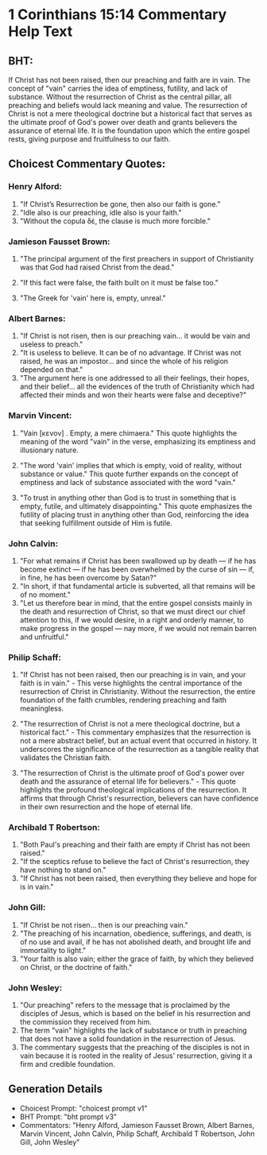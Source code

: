 # 1 Corinthians 15:14 Commentary Help Text

## BHT:
If Christ has not been raised, then our preaching and faith are in vain. The concept of "vain" carries the idea of emptiness, futility, and lack of substance. Without the resurrection of Christ as the central pillar, all preaching and beliefs would lack meaning and value. The resurrection of Christ is not a mere theological doctrine but a historical fact that serves as the ultimate proof of God's power over death and grants believers the assurance of eternal life. It is the foundation upon which the entire gospel rests, giving purpose and fruitfulness to our faith.

## Choicest Commentary Quotes:
### Henry Alford:
1. "If Christ’s Resurrection be gone, then also our faith is gone."
2. "Idle also is our preaching, idle also is your faith."
3. "Without the copula δέ, the clause is much more forcible."

### Jamieson Fausset Brown:
1. "The principal argument of the first preachers in support of Christianity was that God had raised Christ from the dead." 

2. "If this fact were false, the faith built on it must be false too." 

3. "The Greek for 'vain' here is, empty, unreal."

### Albert Barnes:
1. "If Christ is not risen, then is our preaching vain... it would be vain and useless to preach." 
2. "It is useless to believe. It can be of no advantage. If Christ was not raised, he was an impostor... and since the whole of his religion depended on that." 
3. "The argument here is one addressed to all their feelings, their hopes, and their belief... all the evidences of the truth of Christianity which had affected their minds and won their hearts were false and deceptive?"

### Marvin Vincent:
1. "Vain [κενον] . Empty, a mere chimaera." This quote highlights the meaning of the word "vain" in the verse, emphasizing its emptiness and illusionary nature.

2. "The word 'vain' implies that which is empty, void of reality, without substance or value." This quote further expands on the concept of emptiness and lack of substance associated with the word "vain."

3. "To trust in anything other than God is to trust in something that is empty, futile, and ultimately disappointing." This quote emphasizes the futility of placing trust in anything other than God, reinforcing the idea that seeking fulfillment outside of Him is futile.

### John Calvin:
1. "For what remains if Christ has been swallowed up by death — if he has become extinct — if he has been overwhelmed by the curse of sin — if, in fine, he has been overcome by Satan?"
2. "In short, if that fundamental article is subverted, all that remains will be of no moment."
3. "Let us therefore bear in mind, that the entire gospel consists mainly in the death and resurrection of Christ, so that we must direct our chief attention to this, if we would desire, in a right and orderly manner, to make progress in the gospel — nay more, if we would not remain barren and unfruitful."

### Philip Schaff:
1. "If Christ has not been raised, then our preaching is in vain, and your faith is in vain." - This verse highlights the central importance of the resurrection of Christ in Christianity. Without the resurrection, the entire foundation of the faith crumbles, rendering preaching and faith meaningless.

2. "The resurrection of Christ is not a mere theological doctrine, but a historical fact." - This commentary emphasizes that the resurrection is not a mere abstract belief, but an actual event that occurred in history. It underscores the significance of the resurrection as a tangible reality that validates the Christian faith.

3. "The resurrection of Christ is the ultimate proof of God's power over death and the assurance of eternal life for believers." - This quote highlights the profound theological implications of the resurrection. It affirms that through Christ's resurrection, believers can have confidence in their own resurrection and the hope of eternal life.

### Archibald T Robertson:
1. "Both Paul's preaching and their faith are empty if Christ has not been raised."
2. "If the sceptics refuse to believe the fact of Christ's resurrection, they have nothing to stand on."
3. "If Christ has not been raised, then everything they believe and hope for is in vain."

### John Gill:
1. "If Christ be not risen... then is our preaching vain." 
2. "The preaching of his incarnation, obedience, sufferings, and death, is of no use and avail, if he has not abolished death, and brought life and immortality to light." 
3. "Your faith is also vain; either the grace of faith, by which they believed on Christ, or the doctrine of faith."

### John Wesley:
1. "Our preaching" refers to the message that is proclaimed by the disciples of Jesus, which is based on the belief in his resurrection and the commission they received from him.
2. The term "vain" highlights the lack of substance or truth in preaching that does not have a solid foundation in the resurrection of Jesus.
3. The commentary suggests that the preaching of the disciples is not in vain because it is rooted in the reality of Jesus' resurrection, giving it a firm and credible foundation.


## Generation Details
- Choicest Prompt: "choicest prompt v1"
- BHT Prompt: "bht prompt v3"
- Commentators: "Henry Alford, Jamieson Fausset Brown, Albert Barnes, Marvin Vincent, John Calvin, Philip Schaff, Archibald T Robertson, John Gill, John Wesley"

